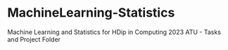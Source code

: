 # MachineLearning-Statistics
Machine Learning and Statistics for HDip in Computing 2023 ATU - Tasks and Project Folder
